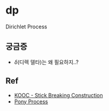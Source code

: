 # dp
Dirichlet Process

## 궁금증
- $\delta$(디렉 델타)는 왜 필요하지..?

## Ref
- [KOOC - Stick Breaking Construction](https://youtu.be/FRqkQN3nJg4)
- [Pony Process](https://youtu.be/bWJ7LB6UUPM)
